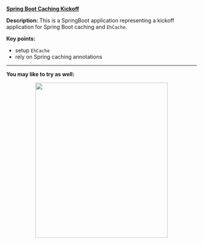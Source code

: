 **[Spring Boot Caching Kickoff](https://github.com/AnghelLeonard/Hibernate-SpringBoot/tree/master/HibernateSpringBootSpringCacheEhCacheKickoff)**

**Description:** This is a SpringBoot application representing a kickoff application for Spring Boot caching and `EhCache`.

**Key points:**
- setup `EhCache`
- rely on Spring caching annotations

------------------------------- 

**You may like to try as well:**
<a href="https://leanpub.com/java-persistence-performance-illustrated-guide"><p align="center"><img src="https://github.com/AnghelLeonard/Hibernate-SpringBoot/blob/master/Java%20Persistence%20Performance%20Illustrated%20Guide.jpg" height="410" width="350"/></p></a>

